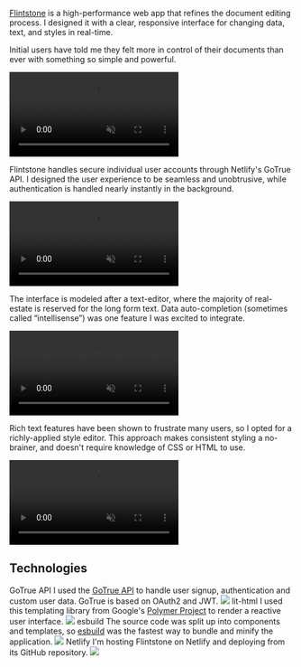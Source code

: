 [Flintstone](//flintstone.app) is a high-performance web app that refines the document editing process. I designed it with a clear, responsive interface for changing data, text, and styles in real-time.

Initial users have told me they felt more in control of their documents than ever with something so simple and powerful.

<video loop autoplay muted playsinline src="/_assets/images/flintstone/signin.mp4"></video>

Flintstone handles secure individual user accounts through Netlify's GoTrue API. I designed the user experience to be seamless and unobtrusive, while authentication is handled nearly instantly in the background.

<video loop autoplay muted playsinline src="/_assets/images/flintstone/data-fields.mp4"></video>

The interface is modeled after a text-editor, where the majority of real-estate is reserved for the long form text. Data auto-completion (sometimes called &ldquo;intellisense&rdquo;) was one feature I was excited to integrate.

<video loop autoplay muted playsinline src="/_assets/images/flintstone/document-editor.mp4"></video>

Rich text features have been shown to frustrate many users, so I opted for a richly-applied style editor. This approach makes consistent styling a no-brainer, and doesn't require knowledge of CSS or HTML to use.

<video loop autoplay muted playsinline src="/_assets/images/flintstone/style-editor.mp4"></video>

## Technologies

<div class="post--grid">

<Import from="/_/sm/blurb.html">
	<BlurbTitle>GoTrue API</BlurbTitle>
	<BlurbDescription>
		I used the <a href="//github.com/netlify/gotrue">GoTrue API</a> to handle user signup, authentication and custom user data. GoTrue is based on OAuth2 and JWT.
	</BlurbDescription>
	<BlurbImage>
		<img src="/_assets/images/technologies/auth.svg" />
	</BlurbImage>
</Import>

<Import from="/_/sm/blurb.html">
	<BlurbTitle>lit-html</BlurbTitle>
	<BlurbDescription>
		I used this templating library from Google's <a href="//www.polymer-project.org/">Polymer Project</a> to render a reactive user interface.
	</BlurbDescription>
	<BlurbImage>
		<img src="/_assets/images/technologies/lit-html.svg" />
	</BlurbImage>
</Import>

<Import from="/_/sm/blurb.html">
	<BlurbTitle>esbuild</BlurbTitle>
	<BlurbDescription>
	 The source code was split up into components and templates, so <a href="//github.com/evanw/esbuild">esbuild</a> was the fastest way to bundle and minify the application.
	</BlurbDescription>
	<BlurbImage>
		<img src="/_assets/images/technologies/esbuild.svg" />
	</BlurbImage>
</Import>

<Import from="/_/sm/blurb.html">
	<BlurbTitle>Netlify</BlurbTitle>
	<BlurbDescription>
		I'm hosting Flintstone on Netlify and deploying from its GitHub repository.
	</BlurbDescription>
	<BlurbImage>
		<img src="/_assets/images/technologies/netlify.svg" />
	</BlurbImage>
</Import>

</div>